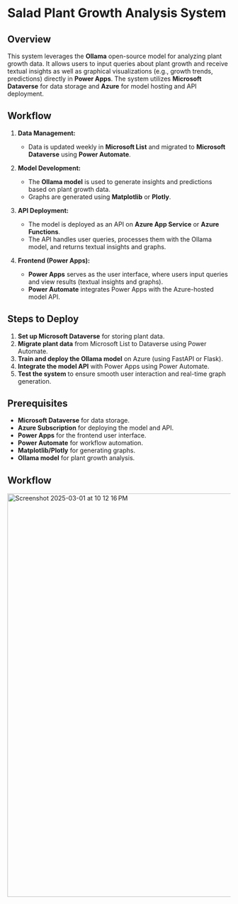 # Salad Plant Growth Analysis System

## Overview
This system leverages the **Ollama** open-source model for analyzing plant growth data. It allows users to input queries about plant growth and receive textual insights as well as graphical visualizations (e.g., growth trends, predictions) directly in **Power Apps**. The system utilizes **Microsoft Dataverse** for data storage and **Azure** for model hosting and API deployment.

## Workflow

1. **Data Management:**
   - Data is updated weekly in **Microsoft List** and migrated to **Microsoft Dataverse** using **Power Automate**.

2. **Model Development:**
   - The **Ollama model** is used to generate insights and predictions based on plant growth data.
   - Graphs are generated using **Matplotlib** or **Plotly**.

3. **API Deployment:**
   - The model is deployed as an API on **Azure App Service** or **Azure Functions**.
   - The API handles user queries, processes them with the Ollama model, and returns textual insights and graphs.

4. **Frontend (Power Apps):**
   - **Power Apps** serves as the user interface, where users input queries and view results (textual insights and graphs).
   - **Power Automate** integrates Power Apps with the Azure-hosted model API.

## Steps to Deploy

1. **Set up Microsoft Dataverse** for storing plant data.
2. **Migrate plant data** from Microsoft List to Dataverse using Power Automate.
3. **Train and deploy the Ollama model** on Azure (using FastAPI or Flask).
4. **Integrate the model API** with Power Apps using Power Automate.
5. **Test the system** to ensure smooth user interaction and real-time graph generation.

## Prerequisites

- **Microsoft Dataverse** for data storage.
- **Azure Subscription** for deploying the model and API.
- **Power Apps** for the frontend user interface.
- **Power Automate** for workflow automation.
- **Matplotlib/Plotly** for generating graphs.
- **Ollama model** for plant growth analysis.

## Workflow

<img width="912" alt="Screenshot 2025-03-01 at 10 12 16 PM" src="https://github.com/user-attachments/assets/aa8a6562-46f6-4b88-9e93-25a58f86fe10" />

